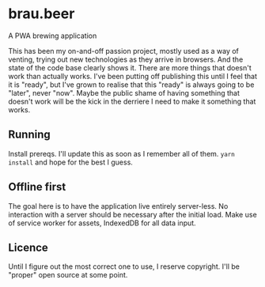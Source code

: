# brau.beer
A PWA brewing application

This has been my on-and-off passion project, mostly used as a way of venting, trying out new technologies as they arrive in browsers. And the state of the code base clearly shows it. There are more things that doesn't work than actually works. I've been putting off publishing this until I feel that it is "ready", but I've grown to realise that this "ready" is always going to be "later", never "now". Maybe the public shame of having something that doesn't work will be the kick in the derriere I need to make it something that works.


## Running
Install prereqs. I'll update this as soon as I remember all of them. `yarn install` and hope for the best I guess.


## Offline first
The goal here is to have the application live entirely server-less. No interaction with a server should be necessary after the initial load. Make use of service worker for assets, IndexedDB for all data input.


## Licence
Until I figure out the most correct one to use, I reserve copyright. I'll be "proper" open source at some point.
